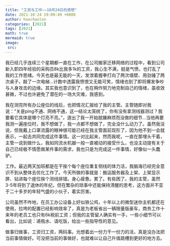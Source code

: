 ```yaml
---
title: "工资与工作——10月24日的感想"
date: 2021-10-24 19:09:49 +0800
author: hoochanlon
categories: [2021]
tags: [2021]
math: true
mermaid: true
image:
 src:
---
```


我已经几乎连续三个星期都一直在工作，在公司搬家迁移网络的过程中，看到公司新入职四年经验的采购员8k比我多1k的工资，我心生不满，挺是气愤，也打乱了我的工作思绪。今天也是最无能的一天，发泄着握拳打向了两次墙壁、用劲锤了两次桌子，敲了一次电梯...计数中透露我愤恨又无能可笑，情绪也到了即将爆发争吵与人身攻击的边缘。其实我也意识到了，也在稍作努力地克制自己的情绪，虽收效甚微，不过也许避免了潜在的一场大灾难，我感到。

我在测完所有办公座位的线后，也把情况汇报给了我的主管。主管随即对我说：“关是ping不通、网络不通，这一结论太笼统了，你有没有拿测线器测过？我要看它具体是哪个灯亮不亮。”，道出了我一开始就嫌麻烦而没做的细节...当他再要我测一遍座位时，我不想做了，我一点都不想做了，完全没什么动力了。虽然我没说，但我戴上口罩流露的眼神很可能已经在我主管面前现形了，因为他不到一会就表示，一起去共同完成这件事情。这一对比起来，然而我呢，一直在那埋头干着，主管一说到做什么，我如同流水机器一般一直被动的接受什么，也没主动提有关于自己已经极不情愿做某件事的需求，我也只是为完成这一件事情，好像似一头蠢驴。

工作。最近两天加班都是在干挨个每个座位重复侧线的体力活，我脑海已经完全意识不到从整体去优化工作了。今天所做的事就是：搬运服务器及上架、上架显示屏、钻进每个座位挨个测线排错。身心疲惫。累了。有些困了。我的主管，虽然3-5年将到了退休的年纪，但在繁杂的琐事中还能保持清醒的思考，这方面并不亚于二十多岁的年轻气盛的小伙子，着实厉害。

公司虽然不咋地，在员工办公设备上好似铁公鸡，十年以上的微型迷你主机都还在使用，拉垮的配置已经影响效率了，真是为老板省出一辆限量版豪车，商务工作十来年的老员工也只有6k税前工资；但我的主管留人确实有一手，一些小细节可以看出，比如说：递瓶水、请吃饭，给出一些指导性的意见。

做事归做事，工资归工资，两码事。光想着出一份力干一份力的活，真是没办法把当前事情做好。可没把当前的事做好，也就难以让自己升值跳槽到更好的地方去。
